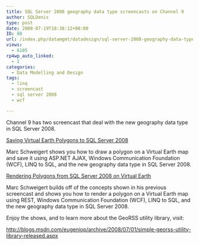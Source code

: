 ```yaml
---
title: SQL Server 2008 geography data type screencasts on Channel 9
author: SQLDenis
type: post
date: 2008-07-19T18:38:12+00:00
ID: 88
url: /index.php/datamgmt/datadesign/sql-server-2008-geography-data-type-scre-9/
views:
  - 6105
rp4wp_auto_linked:
  - 1
categories:
  - Data Modelling and Design
tags:
  - linq
  - screencast
  - sql server 2008
  - wcf

---
```

Channel 9 has two screencast that deal with the new geography data type in SQL Server 2008.

[Saving Virtual Earth Polygons to SQL Server 2008][1]

Marc Schweigert shows you how to draw a polygon on a Virtual Earth map and save it using ASP.NET AJAX, Windows Communication Foundation (WCF), LINQ to SQL, and the new geography data type in SQL Server 2008.

[Rendering Polygons from SQL Server 2008 on Virtual Earth][2]

Marc Schweigert builds off of the concepts shown in his previous screencast and shows you how to render a polygon on a Virtual Earth map using REST, Windows Communication Foundation (WCF), LINQ to SQL, and the new geography data type in SQL Server 2008.

Enjoy the shows, and to learn more about the GeoRSS utility library, visit:
  
http://blogs.msdn.com/eugeniop/archive/2008/07/01/simple-georss-utility-library-released.aspx

 [1]: http://channel9.msdn.com/posts/keydet/Saving-Virtual-Earth-Polygons-to-SQL-Server-2008/
 [2]: http://channel9.msdn.com/posts/keydet/Rendering-Polygons-from-SQL-Server-2008-on-Virtual-Earth/